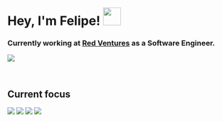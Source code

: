 <h1>Hey, I'm Felipe! <img src="https://github.com/foliveiracamara/foliveiracamara/assets/89035105/830e3b72-33bd-4d5b-91aa-26fece952b56" width="40px"/></h1>
<h3>
   Currently working at <a href="https://www.redventures.com.br">Red Ventures</a> as a Software Engineer.
</h3>
<p>
   <a href="https://www.linkedin.com/in/fecamara/">
      <img src="https://img.shields.io/badge/linkedin-%230077B5.svg?style=for-the-badge&logo=linkedin&logoColor=white" /> 
   </a>
</p>
<br>

<!-- ## Stats -->

<!-- <p>
  <img  src="https://awesome-github-stats.azurewebsites.net/user-stats/foliveiracamara?cardType=octocat&theme=buefy&Background=000000&Text=DDAFFF&Ring=FFE5E5&Title=FFE5E5&Border=FF30B21F" />
</p> -->

## Current focus
<p>
  <img src="https://img.shields.io/badge/AWS-%23FF9900.svg?style=for-the-badge&logo=amazon-aws&logoColor=white" />
  <img src="https://img.shields.io/badge/go-%2300ADD8.svg?style=for-the-badge&logo=go&logoColor=white" />
  <img src="https://img.shields.io/badge/databricks-%2300ADD8.svg?style=for-the-badge&logo=databricks&logoColor=white&color=red" />
  <img src="https://img.shields.io/badge/Python-%2300ADD8.svg?style=for-the-badge&logo=python&logoColor=white&color=blue" />
</p>






